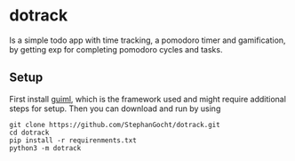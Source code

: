 dotrack
=======

Is a simple todo app with time tracking, a pomodoro timer and gamification, by
getting exp for completing pomodoro cycles and tasks.


Setup
-----

First install [guiml](https://github.com/StephanGocht/guiml/), which is the
framework used and might require additional steps for setup. Then you can
download and run by using


    git clone https://github.com/StephanGocht/dotrack.git
    cd dotrack
    pip install -r requirenments.txt
    python3 -m dotrack